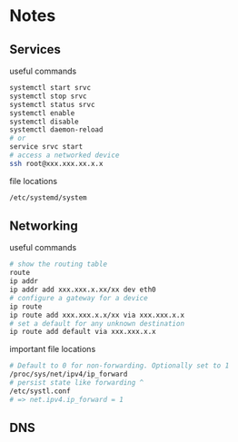 # Notes

## Services

useful commands
```sh
systemctl start srvc
systemctl stop srvc
systemctl status srvc
systemctl enable
systemctl disable
systemctl daemon-reload
# or
service srvc start
# access a networked device
ssh root@xxx.xxx.xx.x.x
```

file locations
```sh
/etc/systemd/system
```

## Networking

useful commands

```sh
# show the routing table
route
ip addr
ip addr add xxx.xxx.x.xx/xx dev eth0
# configure a gateway for a device
ip route
ip route add xxx.xxx.x.x/xx via xxx.xxx.x.x
# set a default for any unknown destination
ip route add default via xxx.xxx.x.x
```

important file locations
```sh
# Default to 0 for non-forwarding. Optionally set to 1
/proc/sys/net/ipv4/ip_forward
# persist state like forwarding ^
/etc/systl.conf
# => net.ipv4.ip_forward = 1
```

## DNS



